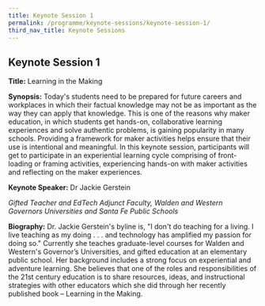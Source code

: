 ```yaml
---
title: Keynote Session 1
permalink: /programme/keynote-sessions/keynote-session-1/
third_nav_title: Keynote Sessions
---
```


## Keynote Session 1
**Title:** 
Learning in the Making

**Synopsis:**
Today's students need to be prepared for future careers and workplaces in which their factual knowledge may not be as important as the way they can apply that knowledge. This is one of the reasons why maker education, in which students get hands-on, collaborative learning experiences and solve authentic problems, is gaining popularity in many schools. Providing a framework for maker activities helps ensure that their use is intentional and meaningful. In this keynote session, participants will get to participate in an experiential learning cycle comprising of front-loading or framing activities, experiencing hands-on with maker activities and reflecting on the maker experiences.

**Keynote Speaker:**
Dr Jackie Gerstein

*Gifted Teacher and EdTech Adjunct Faculty, Walden and Western Governors Universities and Santa Fe Public Schools*

**Biography:**
Dr. Jackie Gerstein's byline is, "I don't do teaching for a living. I live teaching as my doing . . . and technology has amplified my passion for doing so." Currently she teaches graduate-level courses for Walden and Western's Governor’s Universities, and gifted education at an elementary public school. Her background includes a strong focus on experiential and adventure learning. She believes that one of the roles and responsibilities of the 21st century education is to share resources, ideas, and instructional strategies with other educators which she did through her recently published book – Learning in the Making.
